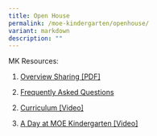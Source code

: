 ```yaml
---
title: Open House
permalink: /moe-kindergarten/openhouse/
variant: markdown
description: ""
---
```

<p>MK Resources:</p><ol data-tight="true" class="tight"><li><p><a href="https://drive.google.com/file/d/1Yf2MXoB1wWeqdDtDt9M_N4j_OEK2uL4J/view?usp=drive_link" rel="noopener noreferrer nofollow" target="_blank">Overview Sharing [PDF]</a></p></li></ol><ol start="2" data-tight="true" class="tight"><li><p><a href="https://go.gov.sg/uzudek" rel="noopener noreferrer nofollow" target="_blank">Frequently Asked Questions</a></p></li></ol><ol start="2" data-tight="true" class="tight"><li><p><a href="https://drive.google.com/file/d/1_dvFb0N-9iVQsr_cfwYoiFdV9_at1r4e/view" rel="noopener noreferrer nofollow" target="_blank">Curriculum [Video]</a></p></li></ol><ol start="3" data-tight="true" class="tight"><li><p><a href="https://www.youtube.com/watch?v=QXvV21a-TqE" rel="noopener noreferrer nofollow" target="_blank">A Day at MOE Kindergarten [Video]</a></p></li></ol>